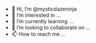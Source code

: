 - 👋 Hi, I’m @mysticdazeninja
- 👀 I’m interested in ...
- 🌱 I’m currently learning ...
- 💞️ I’m looking to collaborate on ...
- 📫 How to reach me ...

<!---
mysticdazeninja/mysticdazeninja is a ✨ special ✨ repository because its `README.md` (this file) appears on your GitHub profile.
You can click the Preview link to take a look at your changes.
--->
